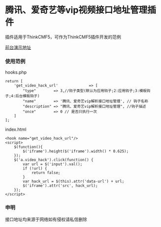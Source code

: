 腾讯、爱奇艺等vip视频接口地址管理插件
===============


插件适用于ThinkCMF5，可作为ThinkCMF5插件开发的范例


[前台演示地址](http://a1k4id.cn/portal/video_hack/index.html)


### 使用范例
hooks.php
```
return [
    'get_video_hack_url'              => [
        "type"        => 3,//钩子类型(默认为应用钩子;2:应用钩子;3:模板钩子;4:后台模板钩子)
        "name"        => '腾讯、爱奇艺vip解析接口地址管理', // 钩子名称
        "description" => "腾讯、爱奇艺vip解析接口地址管理", //钩子描述
        "once"        => 0 // 是否只执行一次
    ]
];
```
index.html
```
<hook name="get_video_hack_url"/>
<script>
    $(function(){
        $('iframe').height($('iframe').width() * 0.625);
    });
    $('a.video_hack').click(function() {
        var url = $('input').val();
        if (!url) {
            return false;
        }
        var hack_url = $(this).attr('data-url') + url;
        $('iframe').attr('src', hack_url);
    });   
</script>
```


### 申明
接口地址均来源于网络如有侵权请私信删除